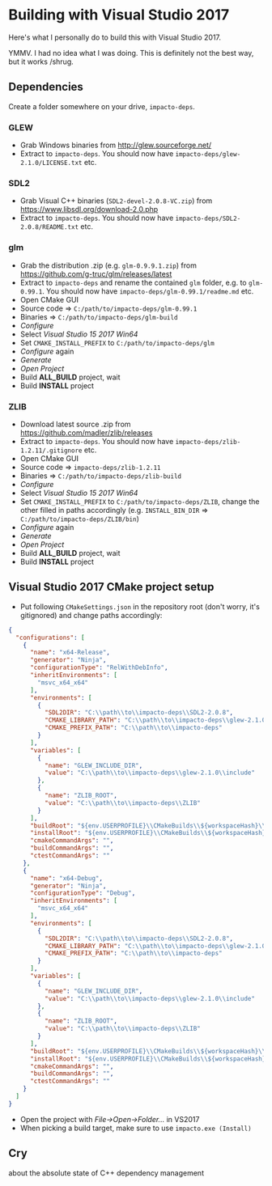 # Building with Visual Studio 2017

Here's what I personally do to build this with Visual Studio 2017.

YMMV. I had no idea what I was doing. This is definitely not the best way, but it works /shrug.

## Dependencies

Create a folder somewhere on your drive, `impacto-deps`.

### GLEW

- Grab Windows binaries from http://glew.sourceforge.net/
- Extract to `impacto-deps`. You should now have `impacto-deps/glew-2.1.0/LICENSE.txt` etc.

### SDL2

- Grab Visual C++ binaries (`SDL2-devel-2.0.8-VC.zip`) from https://www.libsdl.org/download-2.0.php
- Extract to `impacto-deps`. You should now have `impacto-deps/SDL2-2.0.8/README.txt` etc.

### glm

- Grab the distribution .zip (e.g. `glm-0.9.9.1.zip`) from https://github.com/g-truc/glm/releases/latest
- Extract to `impacto-deps` and rename the contained `glm` folder, e.g. to `glm-0.99.1`. You should now have `impacto-deps/glm-0.99.1/readme.md` etc.
- Open CMake GUI
- Source code => `C:/path/to/impacto-deps/glm-0.99.1`
- Binaries => `C:/path/to/impacto-deps/glm-build`
- *Configure*
- Select *Visual Studio 15 2017 Win64*
- Set `CMAKE_INSTALL_PREFIX` to `C:/path/to/impacto-deps/glm`
- *Configure* again
- *Generate*
- *Open Project*
- Build **ALL_BUILD** project, wait
- Build **INSTALL** project

### ZLIB

- Download latest source .zip from https://github.com/madler/zlib/releases
- Extract to `impacto-deps`. You should now have `impacto-deps/zlib-1.2.11/.gitignore` etc.
- Open CMake GUI
- Source code => `impacto-deps/zlib-1.2.11`
- Binaries => `C:/path/to/impacto-deps/zlib-build`
- *Configure*
- Select *Visual Studio 15 2017 Win64*
- Set `CMAKE_INSTALL_PREFIX` to `C:/path/to/impacto-deps/ZLIB`, change the other filled in paths accordingly (e.g. `INSTALL_BIN_DIR` => `C:/path/to/impacto-deps/ZLIB/bin`)
- *Configure* again
- *Generate*
- *Open Project*
- Build **ALL_BUILD** project, wait
- Build **INSTALL** project

## Visual Studio 2017 CMake project setup

- Put following `CMakeSettings.json` in the repository root (don't worry, it's gitignored) and change paths accordingly:

```json
{
  "configurations": [
    {
      "name": "x64-Release",
      "generator": "Ninja",
      "configurationType": "RelWithDebInfo",
      "inheritEnvironments": [
        "msvc_x64_x64"
      ],
      "environments": [
        {
          "SDL2DIR": "C:\\path\\to\\impacto-deps\\SDL2-2.0.8",
          "CMAKE_LIBRARY_PATH": "C:\\path\\to\\impacto-deps\\glew-2.1.0\\lib\\Release\\x64",
          "CMAKE_PREFIX_PATH": "C:\\path\\to\\impacto-deps"
        }
      ],
      "variables": [
        {
          "name": "GLEW_INCLUDE_DIR",
          "value": "C:\\path\\to\\impacto-deps\\glew-2.1.0\\include"
        },
        {
          "name": "ZLIB_ROOT",
          "value": "C:\\path\\to\\impacto-deps\\ZLIB"
        }
      ],
      "buildRoot": "${env.USERPROFILE}\\CMakeBuilds\\${workspaceHash}\\build\\${name}",
      "installRoot": "${env.USERPROFILE}\\CMakeBuilds\\${workspaceHash}\\install\\${name}",
      "cmakeCommandArgs": "",
      "buildCommandArgs": "",
      "ctestCommandArgs": ""
    },
    {
      "name": "x64-Debug",
      "generator": "Ninja",
      "configurationType": "Debug",
      "inheritEnvironments": [
        "msvc_x64_x64"
      ],
      "environments": [
        {
          "SDL2DIR": "C:\\path\\to\\impacto-deps\\SDL2-2.0.8",
          "CMAKE_LIBRARY_PATH": "C:\\path\\to\\impacto-deps\\glew-2.1.0\\lib\\Release\\x64",
          "CMAKE_PREFIX_PATH": "C:\\path\\to\\impacto-deps"
        }
      ],
      "variables": [
        {
          "name": "GLEW_INCLUDE_DIR",
          "value": "C:\\path\\to\\impacto-deps\\glew-2.1.0\\include"
        },
        {
          "name": "ZLIB_ROOT",
          "value": "C:\\path\\to\\impacto-deps\\ZLIB"
        }
      ],
      "buildRoot": "${env.USERPROFILE}\\CMakeBuilds\\${workspaceHash}\\build\\${name}",
      "installRoot": "${env.USERPROFILE}\\CMakeBuilds\\${workspaceHash}\\install\\${name}",
      "cmakeCommandArgs": "",
      "buildCommandArgs": "",
      "ctestCommandArgs": ""
    }
  ]
}
```

- Open the project with *File->Open->Folder...* in VS2017
- When picking a build target, make sure to use `impacto.exe (Install)`

## Cry

about the absolute state of C++ dependency management